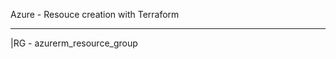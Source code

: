 Azure - Resouce creation with Terraform  
_________________________________________________________________________________________________________________________
|RG - azurerm_resource_group
